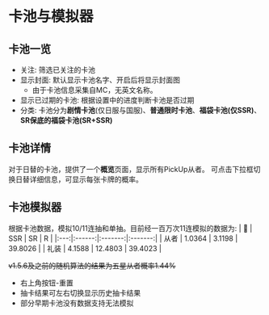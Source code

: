 # 卡池与模拟器

## 卡池一览

- 关注: 筛选已关注的卡池
- 显示封面: 默认显示卡池名字、开启后将显示封面图
    - 由于卡池信息采集自MC，无英文名称。
- 显示已过期的卡池: 根据设置中的进度判断卡池是否过期
- 分类: 卡池分为**剧情卡池**(仅日服与国服)、**普通限时卡池**、**福袋卡池(仅SSR)**、**SR保底的福袋卡池(SR+SSR)**

## 卡池详情

对于日替的卡池，提供了一个**概览**页面，显示所有PickUp从者。
可点击下拉框切换日替详细信息，可显示每张卡牌的概率。

## 卡池模拟器
根据卡池数据，模拟10/11连抽和单抽。目前经一百万次11连模拟的数据为:
|     |   SSR  |   SR    |    R    |
|:---:|:------:|:-------:|:-------:|
| 从者 | 1.0364 |  3.1198 | 39.8026 |
| 礼装 | 4.1588 | 12.4803 | 39.4023 |

~~v1.5.6及之前的随机算法的结果为五星从者概率1.44%~~

- 右上角按钮-重置
- 抽卡结果可左右切换显示历史抽卡结果
- 部分早期卡池没有数据支持无法模拟